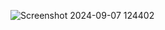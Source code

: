 ![Screenshot 2024-09-07 124402](https://github.com/user-attachments/assets/a9b07f3f-d623-4827-b33a-c071d9c83140)
